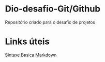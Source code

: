 # Dio-desafio-Git/Github
Repositório criado para o desafio de projetos

# Links úteis
[Sintaxe Basica Markdown](https://markdown.net.br/sintaxe-basica/)


